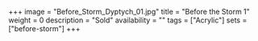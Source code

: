 +++
image = "Before_Storm_Dyptych_01.jpg"
title = "Before the Storm 1"
weight = 0
description = "Sold"
availability = ""
tags = ["Acrylic"]
sets = ["before-storm"]
+++
